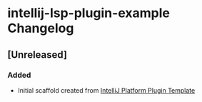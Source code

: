<!-- Keep a Changelog guide -> https://keepachangelog.com -->

# intellij-lsp-plugin-example Changelog

## [Unreleased]
### Added
- Initial scaffold created from [IntelliJ Platform Plugin Template](https://github.com/JetBrains/intellij-platform-plugin-template)
